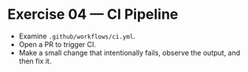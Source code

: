 # Exercise 04 — CI Pipeline

- Examine `.github/workflows/ci.yml`.
- Open a PR to trigger CI.
- Make a small change that intentionally fails, observe the output, and then fix it.
